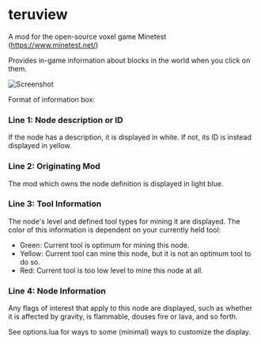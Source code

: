 # teruview
A mod for the open-source voxel game Minetest (https://www.minetest.net/)

Provides in-game information about blocks in the world when you click on them.

![Screenshot](https://github.com/Terumoc/teruview/blob/master/screenshot.png)

Format of information box:
### Line 1: Node description or ID
If the node has a description, it is displayed in white. If not, its ID is instead displayed in yellow.
### Line 2: Originating Mod
The mod which owns the node definition is displayed in light blue.
### Line 3: Tool Information
The node's level and defined tool types for mining it are displayed. The color of this information is dependent on your currently held tool:
- Green: Current tool is optimum for mining this node.
- Yellow: Current tool can mine this node, but it is not an optimum tool to do so.
- Red: Current tool is too low level to mine this node at all.
### Line 4: Node Information
Any flags of interest that apply to this node are displayed, such as whether it is affected by gravity, is flammable, douses fire or lava, and so forth.

See options.lua for ways to some (minimal) ways to customize the display.
